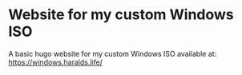 # Website for my custom Windows ISO
A basic hugo website for my custom Windows ISO available at: https://windows.haralds.life/
